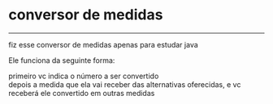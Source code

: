 
<h1>conversor de medidas</h1>
<hr></hr>
<p> fiz esse conversor de medidas apenas para estudar java</p>
<p>Ele funciona da seguinte forma: </p>
<p>primeiro vc indica o número a ser convertido<br>depois a medida que ela vai receber das alternativas oferecidas, e vc receberá ele convertido em outras medidas <br></p>
